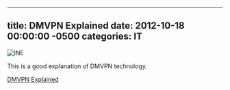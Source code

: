 ﻿---

title:  DMVPN Explained
date:   2012-10-18 00:00:00 -0500
categories: IT
---

![INE](http://blogcdn2.ine.com/wp-content/themes/problog/problog/images/logo-trans.png)

This is a good explanation of DMVPN technology.

[DMVPN Explained](http://blog.ine.com/2008/08/02/dmvpn-explained/)
